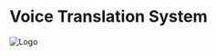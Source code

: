 # Voice Translation System

![Logo](https://github.com/MosesTheRedSea/Voice-Based-Text-Language-Translation-System/blob/main/voice_translation.png)
